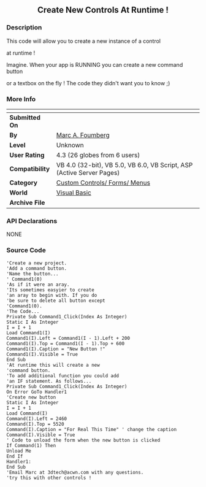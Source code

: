 ﻿<div align="center">

## Create New Controls At Runtime \!


</div>

### Description

This code will allow you to create a new instance of a control

at runtime !

Imagine. When your app is RUNNING you can create a new command button

or a textbox on the fly ! The code they didn't want you to know ;)
 
### More Info
 


<span>             |<span>
---                |---
**Submitted On**   |
**By**             |[Marc A\. Foumberg](https://github.com/Planet-Source-Code/PSCIndex/blob/master/ByAuthor/marc-a-foumberg.md)
**Level**          |Unknown
**User Rating**    |4.3 (26 globes from 6 users)
**Compatibility**  |VB 4\.0 \(32\-bit\), VB 5\.0, VB 6\.0, VB Script, ASP \(Active Server Pages\) 
**Category**       |[Custom Controls/ Forms/  Menus](https://github.com/Planet-Source-Code/PSCIndex/blob/master/ByCategory/custom-controls-forms-menus__1-4.md)
**World**          |[Visual Basic](https://github.com/Planet-Source-Code/PSCIndex/blob/master/ByWorld/visual-basic.md)
**Archive File**   |[](https://github.com/Planet-Source-Code/marc-a-foumberg-create-new-controls-at-runtime__1-1357/archive/master.zip)

### API Declarations

NONE


### Source Code

```
'Create a new project.
'Add a command button.
'Name the button...
' Command1(0)
'As if it were an aray.
'Its sometimes easyier to create
'an aray to begin with. If you do
'be sure to delete all button except
'Command1(0).
'The Code...
Private Sub Command1_Click(Index As Integer)
Static I As Integer
I = I + 1
Load Command1(I)
Command1(I).Left = Command1(I - 1).Left + 200
Command1(I).Top = Command1(I - 1).Top + 600
Command1(I).Caption = "New Button !"
Command1(I).Visible = True
End Sub
'At runtime this will create a new
'command button.
'To add additional function you could add
'an IF statement. As follows...
Private Sub Command1_Click(Index As Integer)
On Error GoTo Handler1
'Create new button
Static I As Integer
I = I + 1
Load Command(I)
Command(I).Left = 2460
Command(I).Top = 5520
Command(I).Caption = "For Real This Time" ' change the caption
Command(I).Visible = True
' Code to unload the form when the new button is clicked
If Command(1) Then
Unload Me
End If
Handler1:
End Sub
'Email Marc at 3dtech@acwn.com with any questions.
'try this with other controls !
```

